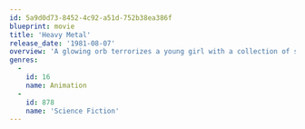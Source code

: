 ```yaml
---
id: 5a9d0d73-8452-4c92-a51d-752b38ea386f
blueprint: movie
title: 'Heavy Metal'
release_date: '1981-08-07'
overview: 'A glowing orb terrorizes a young girl with a collection of stories of dark fantasy, eroticism and horror.'
genres:
  -
    id: 16
    name: Animation
  -
    id: 878
    name: 'Science Fiction'
---
```

